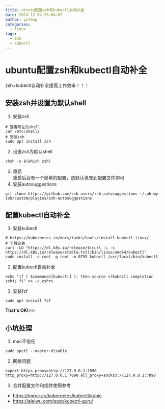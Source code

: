 ```yaml
---
title: ubuntu配置zsh和kubectl自动补全
date: 2024-12-04 23:04:07
author: yufeng
categories:
  - linux
tags:
  - zsh
  - kubectl
---
```

# ubuntu配置zsh和kubectl自动补全
zsh+kubectl自动补全提高工作效率！！！
## 安装zsh并设置为默认shell
1. 安装zsh
```shell
# 查看现在的shell
cat /etc/shells
# 安装zsh
sudo apt install zsh
```
2. 设置zsh为默认shell
```shell
chsh -s $(which zsh)
```
3. 重启   
重启后会有一个简单的配置，选默认填充到配置文件即可
4. 安装autosuggestions
```shell
git clone https://github.com/zsh-users/zsh-autosuggestions ~/.oh-my-zsh/custom/plugins/zsh-autosuggestions
```
## 配置kubectl自动补全
1. 安装kubectl
```shell
# https://kubernetes.io/docs/tasks/tools/install-kubectl-linux/
# 下载安装
curl -LO "https://dl.k8s.io/release/$(curl -L -s https://dl.k8s.io/release/stable.txt)/bin/linux/amd64/kubectl"
sudo install -o root -g root -m 0755 kubectl /usr/local/bin/kubectl
``` 
2. 配置kubectl自动补全
```shell
echo "if [ $commands[kubectl] ]; then source <(kubectl completion zsh); fi" >> ~/.zshrc
```
3. 安装fzf
```shell
sudo apt install fzf
```
**That's OK!**:fire::fire:
## 小坑处理
1. mac不信任
```shell
sudo spctl --master-disable
```
2. 网络问题
```shell
export https_proxy=http://127.0.0.1:7890 http_proxy=http://127.0.0.1:7890 all_proxy=socks5://127.0.0.1:7890
```
3. 合并配置文件和插件使用参考
- https://imroc.cc/kubernetes/kubectl/kubie
- https://aleiwu.com/post/kubectl-guru/

   